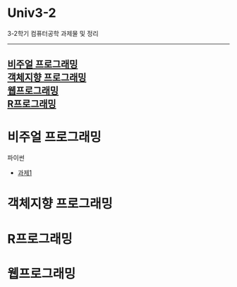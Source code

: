 # Univ3-2
3-2학기 컴퓨터공학 과제물 및 정리

-------
[비주얼 프로그래밍](#비주얼-프로그래밍)  
[객체지향 프로그래밍](#객체지향-프로그래밍)  
[웹프로그래밍](#웹프로그래밍)  
[R프로그래밍](#r프로그래밍)  
-------
# 비주얼 프로그래밍
파이썬
- [과제1]()

# 객체지향 프로그래밍

# R프로그래밍

# 웹프로그래밍
